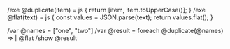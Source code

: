 /exe @duplicate(item) = js { return [item, item.toUpperCase()]; }
/exe @flat(text) = js {
  const values = JSON.parse(text);
  return values.flat();
}

/var @names = ["one", "two"]
/var @result = foreach @duplicate(@names) => | @flat
/show @result